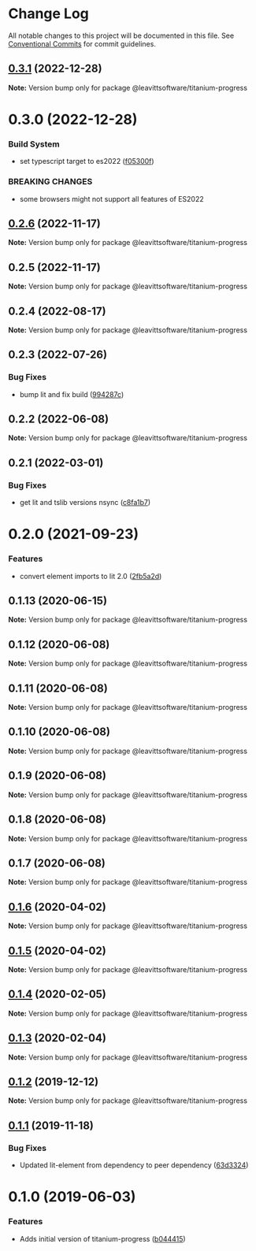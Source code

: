 # Change Log

All notable changes to this project will be documented in this file.
See [Conventional Commits](https://conventionalcommits.org) for commit guidelines.

## [0.3.1](https://github.com/LeavittSoftware/titanium-elements/compare/@leavittsoftware/titanium-progress@0.3.0...@leavittsoftware/titanium-progress@0.3.1) (2022-12-28)

**Note:** Version bump only for package @leavittsoftware/titanium-progress

# 0.3.0 (2022-12-28)

### Build System

- set typescript target to es2022 ([f05300f](https://github.com/LeavittSoftware/titanium-elements/commit/f05300fb73bb634f2e7d0ae6a8c1b08132ee2b6a))

### BREAKING CHANGES

- some browsers might not support all features of ES2022

## [0.2.6](https://github.com/LeavittSoftware/titanium-elements/compare/@leavittsoftware/titanium-progress@0.2.5...@leavittsoftware/titanium-progress@0.2.6) (2022-11-17)

**Note:** Version bump only for package @leavittsoftware/titanium-progress

## 0.2.5 (2022-11-17)

**Note:** Version bump only for package @leavittsoftware/titanium-progress

## 0.2.4 (2022-08-17)

**Note:** Version bump only for package @leavittsoftware/titanium-progress

## 0.2.3 (2022-07-26)

### Bug Fixes

- bump lit and fix build ([994287c](https://github.com/LeavittSoftware/titanium-elements/commit/994287cc92267fe41093ee8ded6640521bd3facb))

## 0.2.2 (2022-06-08)

**Note:** Version bump only for package @leavittsoftware/titanium-progress

## 0.2.1 (2022-03-01)

### Bug Fixes

- get lit and tslib versions nsync ([c8fa1b7](https://github.com/LeavittSoftware/titanium-elements/commit/c8fa1b77320c6b6854009bb076ba0bcc2c632ae0))

# 0.2.0 (2021-09-23)

### Features

- convert element imports to lit 2.0 ([2fb5a2d](https://github.com/LeavittSoftware/titanium-elements/commit/2fb5a2da5a5af636541ce58e398fdf587e2c008a))

## 0.1.13 (2020-06-15)

**Note:** Version bump only for package @leavittsoftware/titanium-progress

## 0.1.12 (2020-06-08)

**Note:** Version bump only for package @leavittsoftware/titanium-progress

## 0.1.11 (2020-06-08)

**Note:** Version bump only for package @leavittsoftware/titanium-progress

## 0.1.10 (2020-06-08)

**Note:** Version bump only for package @leavittsoftware/titanium-progress

## 0.1.9 (2020-06-08)

**Note:** Version bump only for package @leavittsoftware/titanium-progress

## 0.1.8 (2020-06-08)

**Note:** Version bump only for package @leavittsoftware/titanium-progress

## 0.1.7 (2020-06-08)

**Note:** Version bump only for package @leavittsoftware/titanium-progress

## [0.1.6](https://github.com/LeavittSoftware/titanium-elements/compare/@leavittsoftware/titanium-progress@0.1.5...@leavittsoftware/titanium-progress@0.1.6) (2020-04-02)

**Note:** Version bump only for package @leavittsoftware/titanium-progress

## [0.1.5](https://github.com/LeavittSoftware/titanium-elements/compare/@leavittsoftware/titanium-progress@0.1.4...@leavittsoftware/titanium-progress@0.1.5) (2020-04-02)

**Note:** Version bump only for package @leavittsoftware/titanium-progress

## [0.1.4](https://github.com/LeavittSoftware/titanium-elements/compare/@leavittsoftware/titanium-progress@0.1.3...@leavittsoftware/titanium-progress@0.1.4) (2020-02-05)

**Note:** Version bump only for package @leavittsoftware/titanium-progress

## [0.1.3](https://github.com/LeavittSoftware/titanium-elements/compare/@leavittsoftware/titanium-progress@0.1.2...@leavittsoftware/titanium-progress@0.1.3) (2020-02-04)

**Note:** Version bump only for package @leavittsoftware/titanium-progress

## [0.1.2](https://github.com/LeavittSoftware/titanium-elements/compare/@leavittsoftware/titanium-progress@0.1.1...@leavittsoftware/titanium-progress@0.1.2) (2019-12-12)

**Note:** Version bump only for package @leavittsoftware/titanium-progress

## [0.1.1](https://github.com/LeavittSoftware/titanium-elements/compare/@leavittsoftware/titanium-progress@0.1.0...@leavittsoftware/titanium-progress@0.1.1) (2019-11-18)

### Bug Fixes

- Updated lit-element from dependency to peer dependency ([63d3324](https://github.com/LeavittSoftware/titanium-elements/commit/63d332436d677b7e82c6adf91a6e08e29adee32b))

# 0.1.0 (2019-06-03)

### Features

- Adds initial version of titanium-progress ([b044415](https://github.com/LeavittSoftware/titanium-elements/commit/b044415))

